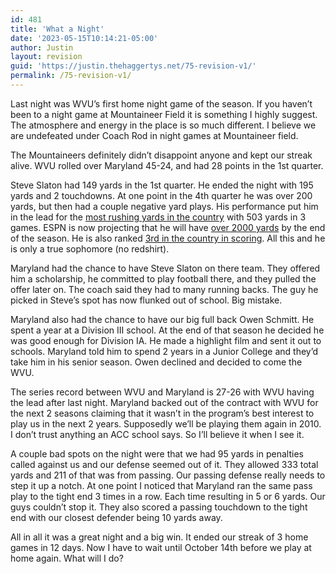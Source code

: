 ```yaml
---
id: 481
title: 'What a Night'
date: '2023-05-15T10:14:21-05:00'
author: Justin
layout: revision
guid: 'https://justin.thehaggertys.net/75-revision-v1/'
permalink: /75-revision-v1/
---
```


Last night was WVU’s first home night game of the season. If you haven’t been to a night game at Mountaineer Field it is something I highly suggest. The atmosphere and energy in the place is so much different. I believe we are undefeated under Coach Rod in night games at Mountaineer field.

The Mountaineers definitely didn’t disappoint anyone and kept our streak alive. WVU rolled over Maryland 45-24, and had 28 points in the 1st quarter.

Steve Slaton had 149 yards in the 1st quarter. He ended the night with 195 yards and 2 touchdowns. At one point in the 4th quarter he was over 200 yards, but then had a couple negative yard plays. His performance put him in the lead for the [most rushing yards in the country](http://sports.espn.go.com/ncf/sortables?stat=rush&sort=rushyds&season=2&year=2006&group=80) with 503 yards in 3 games. ESPN is now projecting that he will have [over 2000 yards](http://sports.espn.go.com/ncf/player/profile?playerId=174468) by the end of the season. He is also ranked [3rd in the country in scoring](http://sports.espn.go.com/ncf/sortables?stat=score&sort=pts&season=2&year=2006&group=80). All this and he is only a true sophomore (no redshirt).

Maryland had the chance to have Steve Slaton on there team. They offered him a scholarship, he committed to play football there, and they pulled the offer later on. The coach said they had to many running backs. The guy he picked in Steve’s spot has now flunked out of school. Big mistake.

Maryland also had the chance to have our big full back Owen Schmitt. He spent a year at a Division III school. At the end of that season he decided he was good enough for Division IA. He made a highlight film and sent it out to schools. Maryland told him to spend 2 years in a Junior College and they’d take him in his senior season. Owen declined and decided to come the WVU.

The series record between WVU and Maryland is 27-26 with WVU having the lead after last night. Maryland backed out of the contract with WVU for the next 2 seasons claiming that it wasn’t in the program’s best interest to play us in the next 2 years. Supposedly we’ll be playing them again in 2010. I don’t trust anything an ACC school says. So I’ll believe it when I see it.

A couple bad spots on the night were that we had 95 yards in penalties called against us and our defense seemed out of it. They allowed 333 total yards and 211 of that was from passing. Our passing defense really needs to step it up a notch. At one point I noticed that Maryland ran the same pass play to the tight end 3 times in a row. Each time resulting in 5 or 6 yards. Our guys couldn’t stop it. They also scored a passing touchdown to the tight end with our closest defender being 10 yards away.

All in all it was a great night and a big win. It ended our streak of 3 home games in 12 days. Now I have to wait until October 14th before we play at home again. What will I do?